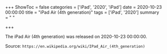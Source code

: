 +++
ShowToc = false
categories = ['iPad', '2020', 'iPad']
date = 2020-10-23 00:00:00
title = "iPad Air (4th generation)"
tags = ['iPad', '2020']
summary = " "

+++

The iPad Air (4th generation) was released on 2020-10-23 00:00:00.

Source: `https://en.wikipedia.org/wiki/IPad_Air_(4th_generation)`
